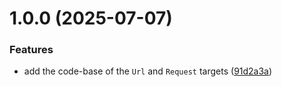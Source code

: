 # 1.0.0 (2025-07-07)


### Features

* add the code-base of the `Url` and `Request` targets ([91d2a3a](https://github.com/EmilioOjeda/Networking/commit/91d2a3a4c3746c1544484e689c6f9d4f2d477b4b))



